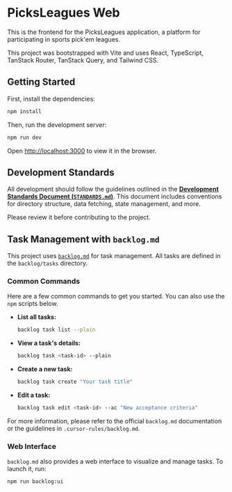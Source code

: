 # PicksLeagues Web

This is the frontend for the PicksLeagues application, a platform for participating in sports pick'em leagues.

This project was bootstrapped with Vite and uses React, TypeScript, TanStack Router, TanStack Query, and Tailwind CSS.

## Getting Started

First, install the dependencies:

```bash
npm install
```

Then, run the development server:

```bash
npm run dev
```

Open [http://localhost:3000](http://localhost:3000) to view it in the browser.

## Development Standards

All development should follow the guidelines outlined in the [**Development Standards Document (`STANDARDS.md`)**](./STANDARDS.md). This document includes conventions for directory structure, data fetching, state management, and more.

Please review it before contributing to the project.

## Task Management with `backlog.md`

This project uses [`backlog.md`](https://github.com/backlog-md/backlog-cli) for task management. All tasks are defined in the `backlog/tasks` directory.

### Common Commands

Here are a few common commands to get you started. You can also use the `npm` scripts below.

- **List all tasks:**

  ```bash
  backlog task list --plain
  ```

- **View a task's details:**

  ```bash
  backlog task <task-id> --plain
  ```

- **Create a new task:**

  ```bash
  backlog task create "Your task title"
  ```

- **Edit a task:**
  ```bash
  backlog task edit <task-id> --ac "New acceptance criteria"
  ```

For more information, please refer to the official `backlog.md` documentation or the guidelines in `.cursor-rules/backlog.md`.

### Web Interface

`backlog.md` also provides a web interface to visualize and manage tasks. To launch it, run:

```bash
npm run backlog:ui
```
